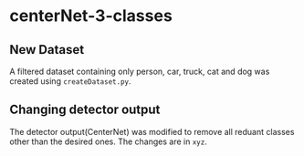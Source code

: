 # centerNet-3-classes

## New Dataset
A filtered dataset containing only person, car, truck, cat and dog was created using `createDataset.py`.

## Changing detector output
The detector output(CenterNet) was modified to remove all reduant classes other than the desired ones. The changes are in `xyz`.
